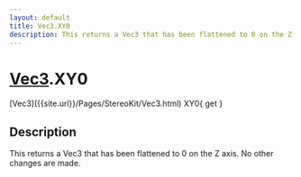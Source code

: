 ```yaml
---
layout: default
title: Vec3.XY0
description: This returns a Vec3 that has been flattened to 0 on the Z axis. No other changes are made.
---
```

# [Vec3]({{site.url}}/Pages/StereoKit/Vec3.html).XY0

<div class='signature' markdown='1'>
[Vec3]({{site.url}}/Pages/StereoKit/Vec3.html) XY0{ get }
</div>

## Description
This returns a Vec3 that has been flattened to 0 on the
Z axis. No other changes are made.

